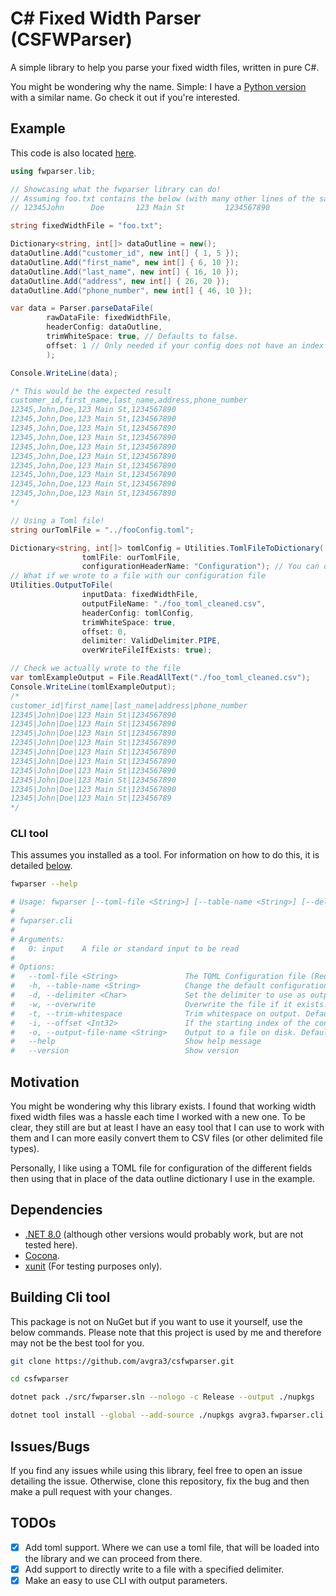 # C# Fixed Width Parser (CSFWParser)

A simple library to help you parse your fixed width files, written in pure C#.

You might be wondering why the name. Simple: I have a [Python version](https://github.com/avgra3/fwparser/) with a similar name. Go check it out if you're interested.

## Example

This code is also located [here](./src/fwparser.examples/Program.cs).

```cs
using fwparser.lib;

// Showcasing what the fwparser library can do!
// Assuming foo.txt contains the below (with many other lines of the same text).
// 12345John      Doe       123 Main St         1234567890

string fixedWidthFile = "foo.txt";

Dictionary<string, int[]> dataOutline = new();
dataOutline.Add("customer_id", new int[] { 1, 5 });
dataOutline.Add("first_name", new int[] { 6, 10 });
dataOutline.Add("last_name", new int[] { 16, 10 });
dataOutline.Add("address", new int[] { 26, 20 });
dataOutline.Add("phone_number", new int[] { 46, 10 });

var data = Parser.parseDataFile(
        rawDataFile: fixedWidthFile,
        headerConfig: dataOutline,
        trimWhiteSpace: true, // Defaults to false.
        offset: 1 // Only needed if your config does not have an index of zero
        );

Console.WriteLine(data);

/* This would be the expected result
customer_id,first_name,last_name,address,phone_number
12345,John,Doe,123 Main St,1234567890
12345,John,Doe,123 Main St,1234567890
12345,John,Doe,123 Main St,1234567890
12345,John,Doe,123 Main St,1234567890
12345,John,Doe,123 Main St,1234567890
12345,John,Doe,123 Main St,1234567890
12345,John,Doe,123 Main St,1234567890
12345,John,Doe,123 Main St,1234567890
12345,John,Doe,123 Main St,1234567890
12345,John,Doe,123 Main St,1234567890
*/

// Using a Toml file!
string ourTomlFile = "../fooConfig.toml";

Dictionary<string, int[]> tomlConfig = Utilities.TomlFileToDictionary(
                tomlFile: ourTomlFile,
                configurationHeaderName: "Configuration"); // You can define the name or use the default
// What if we wrote to a file with our configuration file
Utilities.OutputToFile(
                inputData: fixedWidthFile,
                outputFileName: "./foo_toml_cleaned.csv",
                headerConfig: tomlConfig,
                trimWhiteSpace: true,
                offset: 0,
                delimiter: ValidDelimiter.PIPE,
                overWriteFileIfExists: true);

// Check we actually wrote to the file
var tomlExampleOutput = File.ReadAllText("./foo_toml_cleaned.csv");
Console.WriteLine(tomlExampleOutput);
/*
customer_id|first_name|last_name|address|phone_number
12345|John|Doe|123 Main St|1234567890
12345|John|Doe|123 Main St|1234567890
12345|John|Doe|123 Main St|1234567890
12345|John|Doe|123 Main St|1234567890
12345|John|Doe|123 Main St|1234567890
12345|John|Doe|123 Main St|1234567890
12345|John|Doe|123 Main St|1234567890
12345|John|Doe|123 Main St|1234567890
12345|John|Doe|123 Main St|1234567890
12345|John|Doe|123 Main St|123456789
*/
```

### CLI tool

This assumes you installed as a tool. For information on how to do this, it is detailed [below](#building-cli-tool).

```bash
fwparser --help

# Usage: fwparser [--toml-file <String>] [--table-name <String>] [--delimiter <Char>] [--overwrite] [--trim-whitespace] [--offset <Int32>] [--output-file-name <String>] [--help] [--version] input
#
# fwparser.cli
#
# Arguments:
#   0: input    A file or standard input to be read
#
# Options:
#   --toml-file <String>               The TOML Configuration file (Required)
#   -h, --table-name <String>          Change the default configuration table name from "Configuration" (Required)
#   -d, --delimiter <Char>             Set the delimiter to use as output. Default = "," (Required)
#   -w, --overwrite                    Overwrite the file if it exists. Defaults to true
#   -t, --trim-whitespace              Trim whitespace on output. Default is false
#   -i, --offset <Int32>               If the starting index of the configuration file is not zero (Required)
#   -o, --output-file-name <String>    Output to a file on disk. Defaults to sending to standard out
#   --help                             Show help message
#   --version                          Show version
```

## Motivation

You might be wondering why this library exists. I found that working width fixed width files was a hassle each time I worked with a new one. To be clear, they still are but at least I have an easy tool that I can use to work with them and I can more easily convert them to CSV files (or other delimited file types).

Personally, I like using a TOML file for configuration of the different fields then using that in place of the data outline dictionary I use in the example.

## Dependencies

- [.NET 8.0](https://dotnet.microsoft.com/en-us/download/dotnet/8.0) (although other versions would probably work, but are not tested here).
- [Cocona](https://github.com/mayuki/Cocona).
- [xunit](https://xunit.net/) (For testing purposes only).

## Building Cli tool

This package is not on NuGet but if you want to use it yourself, use the below commands. Please note that this project is used by me and therefore may not be the best tool for you.

```bash
git clone https://github.com/avgra3/csfwparser.git

cd csfwparser

dotnet pack ./src/fwparser.sln --nologo -c Release --output ./nupkgs

dotnet tool install --global --add-source ./nupkgs avgra3.fwparser.cli
```
## Issues/Bugs

If you find any issues while using this library, feel free to open an issue detailing the issue. Otherwise, clone this repository, fix the bug and then make a pull request with your changes.

## TODOs

- [x] Add toml support. Where we can use a toml file, that will be loaded into the library and we can proceed from there.
- [x] Add support to directly write to a file with a specified delimiter.
- [x] Make an easy to use CLI with output parameters.
